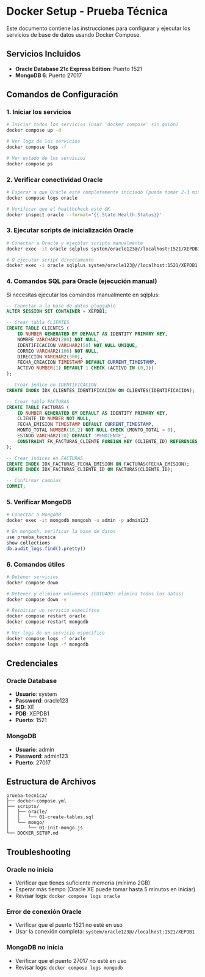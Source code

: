 # Docker Setup - Prueba Técnica

Este documento contiene las instrucciones para configurar y ejecutar los servicios de base de datos usando Docker Compose.

## Servicios Incluidos

- **Oracle Database 21c Express Edition**: Puerto 1521
- **MongoDB 6**: Puerto 27017

## Comandos de Configuración

### 1. Iniciar los servicios

```bash
# Iniciar todos los servicios (usar 'docker compose' sin guión)
docker compose up -d

# Ver logs de los servicios
docker compose logs -f

# Ver estado de los servicios
docker compose ps
```

### 2. Verificar conectividad Oracle

```bash
# Esperar a que Oracle esté completamente iniciado (puede tomar 2-3 minutos)
docker compose logs oracle

# Verificar que el healthcheck esté OK
docker inspect oracle --format='{{.State.Health.Status}}'
```

### 3. Ejecutar scripts de inicialización Oracle

```bash
# Conectar a Oracle y ejecutar scripts manualmente
docker exec -it oracle sqlplus system/oracle123@//localhost:1521/XEPDB1

# O ejecutar script directamente
docker exec -i oracle sqlplus system/oracle123@//localhost:1521/XEPDB1 < scripts/oracle/01-create-tables.sql
```

### 4. Comandos SQL para Oracle (ejecución manual)

Si necesitas ejecutar los comandos manualmente en sqlplus:

```sql
-- Conectar a la base de datos pluggable
ALTER SESSION SET CONTAINER = XEPDB1;

-- Crear tabla CLIENTES
CREATE TABLE CLIENTES (
    ID NUMBER GENERATED BY DEFAULT AS IDENTITY PRIMARY KEY,
    NOMBRE VARCHAR2(200) NOT NULL,
    IDENTIFICACION VARCHAR2(50) NOT NULL UNIQUE,
    CORREO VARCHAR2(100) NOT NULL,
    DIRECCION VARCHAR2(300),
    FECHA_CREACION TIMESTAMP DEFAULT CURRENT_TIMESTAMP,
    ACTIVO NUMBER(1) DEFAULT 1 CHECK (ACTIVO IN (0,1))
);

-- Crear índice en IDENTIFICACION
CREATE INDEX IDX_CLIENTES_IDENTIFICACION ON CLIENTES(IDENTIFICACION);

-- Crear tabla FACTURAS
CREATE TABLE FACTURAS (
    ID NUMBER GENERATED BY DEFAULT AS IDENTITY PRIMARY KEY,
    CLIENTE_ID NUMBER NOT NULL,
    FECHA_EMISION TIMESTAMP DEFAULT CURRENT_TIMESTAMP,
    MONTO_TOTAL NUMBER(10,2) NOT NULL CHECK (MONTO_TOTAL > 0),
    ESTADO VARCHAR2(20) DEFAULT 'PENDIENTE',
    CONSTRAINT FK_FACTURAS_CLIENTE FOREIGN KEY (CLIENTE_ID) REFERENCES CLIENTES(ID)
);

-- Crear índices en FACTURAS
CREATE INDEX IDX_FACTURAS_FECHA_EMISION ON FACTURAS(FECHA_EMISION);
CREATE INDEX IDX_FACTURAS_CLIENTE_ID ON FACTURAS(CLIENTE_ID);

-- Confirmar cambios
COMMIT;
```

### 5. Verificar MongoDB

```bash
# Conectar a MongoDB
docker exec -it mongodb mongosh -u admin -p admin123

# En mongosh, verificar la base de datos
use prueba_tecnica
show collections
db.audit_logs.find().pretty()
```

### 6. Comandos útiles

```bash
# Detener servicios
docker compose down

# Detener y eliminar volúmenes (CUIDADO: elimina todos los datos)
docker compose down -v

# Reiniciar un servicio específico
docker compose restart oracle
docker compose restart mongodb

# Ver logs de un servicio específico
docker compose logs -f oracle
docker compose logs -f mongodb
```

## Credenciales

### Oracle Database
- **Usuario**: system
- **Password**: oracle123
- **SID**: XE
- **PDB**: XEPDB1
- **Puerto**: 1521

### MongoDB
- **Usuario**: admin
- **Password**: admin123
- **Puerto**: 27017

## Estructura de Archivos

```
prueba-tecnica/
├── docker-compose.yml
├── scripts/
│   ├── oracle/
│   │   └── 01-create-tables.sql
│   └── mongo/
│       └── 01-init-mongo.js
└── DOCKER_SETUP.md
```

## Troubleshooting

### Oracle no inicia
- Verificar que tienes suficiente memoria (mínimo 2GB)
- Esperar más tiempo (Oracle XE puede tomar hasta 5 minutos en iniciar)
- Revisar logs: `docker compose logs oracle`

### Error de conexión Oracle
- Verificar que el puerto 1521 no esté en uso
- Usar la conexión completa: `system/oracle123@//localhost:1521/XEPDB1`

### MongoDB no inicia
- Verificar que el puerto 27017 no esté en uso
- Revisar logs: `docker compose logs mongodb`
